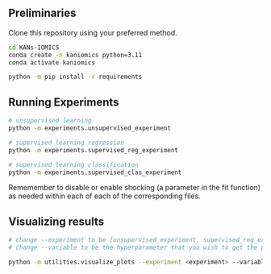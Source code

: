 ## Preliminaries

Clone this repository using your preferred method.
```bash
cd KANs-IOMICS
conda create -n kaniomics python=3.11
conda activate kaniomics

python -m pip install -r requirements
```

## Running Experiments

```bash
# unsupervised learning
python -m experiments.unsupervised_experiment

# supervised learning regression
python -m experiments.supervised_reg_experiment

# supervised learning classification
python -m experiments.supervised_clas_experiment  
```

Rememember to disable or enable shocking (a parameter in the fit function) as needed within each of each of the corresponding files.

## Visualizing results

```bash
# change --experiment to be [unsupervised_experiment, supervised_reg_experiment, supervised_clas_experiment]
# change --variable to be the hyperparameter that you wish to get the plots for

python -m utilities.visualize_plots --experiment <experiment> --variable <hyperparameter>
```
